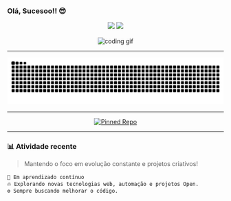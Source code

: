 ### Olá, Sucesoo!! 😎

<div align="center">
  <img height="180em" src="https://github-readme-stats-git-masterrstaa-rickstaa.vercel.app/api?username=DevCadion&show_icons=true&theme=react&include_all_commits=true&count_private=true&cache_seconds=86400"/>
  <img height="180em" src="https://github-readme-stats-git-masterrstaa-rickstaa.vercel.app/api/top-langs/?username=DevCadion&layout=compact&langs_count=7&theme=react&cache_seconds=86400"/>
</div>

<br>

<div align="center">
  <img width="150" height="150" src="https://media1.tenor.com/images/68e8337fb4eb7e40645d832c64762a8b/tenor.gif?itemid=19443613" alt="coding gif" />
</div>

---

<div align="center">
  
  ![Snake animation](https://github.com/DevCadion/DevCadion/blob/output/github-contribution-grid-snake.svg)

</div>

---

<div align="center">

  [![Pinned Repo](https://github-readme-stats-git-masterrstaa-rickstaa.vercel.app/api/pin/?username=DevCadion&repo=DevCadion&theme=react&cache_seconds=86400)](https://github.com/DevCadion/DevCadion)

</div>

---
### 📊 Atividade recente
> Mantendo o foco em evolução constante e projetos criativos!  

```text
🌱 Em aprendizado contínuo
🔥 Explorando novas tecnologias web, automação e projetos Open.
⚙️ Sempre buscando melhorar o código.

